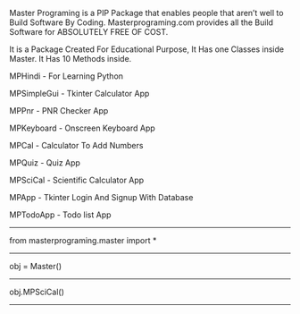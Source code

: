 Master Programing is a PIP Package that enables people that aren’t well to Build Software By Coding. Masterprograming.com provides all the Build Software for ABSOLUTELY FREE OF COST.

It is a Package Created For Educational Purpose,
It Has one Classes inside Master.
It Has 10 Methods inside.


MPHindi - For Learning Python


MPSimpleGui - Tkinter Calculator App


MPPnr - PNR Checker App


MPKeyboard - Onscreen Keyboard App


MPCal - Calculator To Add Numbers


MPQuiz - Quiz App


MPSciCal - Scientific Calculator App


MPApp - Tkinter Login And Signup With Database


MPTodoApp - Todo list App


---------------------------------------


from masterprograming.master import *

---------------------------------------
obj = Master()

--------------------------------------

obj.MPSciCal()

----------------------------------------



